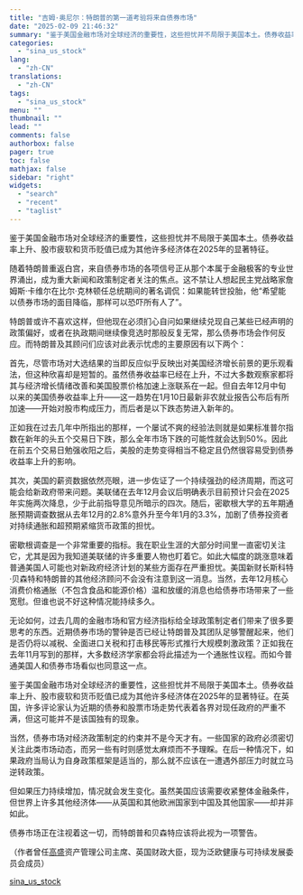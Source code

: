```yaml
---
title: "吉姆·奥尼尔：特朗普的第一道考验将来自债券市场"
date: "2025-02-09 21:46:32"
summary: "鉴于美国金融市场对全球经济的重要性，这些担忧并不局限于美国本土。债券收益率上升..."
categories:
  - "sina_us_stock"
lang:
  - "zh-CN"
translations:
  - "zh-CN"
tags:
  - "sina_us_stock"
menu: ""
thumbnail: ""
lead: ""
comments: false
authorbox: false
pager: true
toc: false
mathjax: false
sidebar: "right"
widgets:
  - "search"
  - "recent"
  - "taglist"
---
```


鉴于美国金融市场对全球经济的重要性，这些担忧并不局限于美国本土。债券收益率上升、股市疲软和货币贬值已成为其他许多经济体在2025年的显著特征。

随着特朗普重返白宫，来自债券市场的各项信号正从那个本属于金融极客的专业世界涌出，成为重大新闻和政策制定者关注的焦点。这不禁让人想起民主党战略家詹姆斯·卡维尔在比尔·克林顿任总统期间的著名调侃：如果能转世投胎，他“希望能以债券市场的面目降临，那样可以恐吓所有人了”。

特朗普或许不喜欢这样，但他现在必须扪心自问如果继续兑现自己某些已经声明的政策偏好，或者在执政期间继续像竞选时那般反复无常，那么债券市场会作何反应。而特朗普及其顾问们应该对此表示忧虑的主要原因有以下两个：

首先，尽管市场对大选结果的当即反应似乎反映出对美国经济增长前景的更乐观看法，但这种欣喜却是短暂的。虽然债券收益率已经在上升，不过大多数观察家都将其与经济增长情绪改善和美国股票价格加速上涨联系在一起。但自去年12月中旬以来的美国债券收益率上升——这一趋势在1月10日最新非农就业报告公布后有所加速——开始对股市构成压力，而后者是以下跌态势进入新年的。

正如我在过去几年中所指出的那样，一个屡试不爽的经验法则就是如果标准普尔指数在新年的头五个交易日下跌，那么全年市场下跌的可能性就会达到50%。因此在前五个交易日勉强收阳之后，美股的走势变得相当不稳定且仍然很容易受到债券收益率上升的影响。

其次，美国的薪资数据依然亮眼，进一步佐证了一个持续强劲的经济周期，而这可能会给新政府带来问题。美联储在去年12月会议后明确表示目前预计只会在2025年实施两次降息，少于此前指导意见所暗示的四次。随后，密歇根大学的五年期通胀预期调查数据从去年12月的2.8%意外升至今年1月的3.3%，加剧了债券投资者对持续通胀和超预期紧缩货币政策的担忧。

密歇根调查是一个非常重要的指标。我在职业生涯的大部分时间里一直密切关注它，尤其是因为我知道美联储的许多重要人物也盯着它。如此大幅度的跳涨意味着普通美国人可能也对新政府经济计划的某些方面存在严重担忧。美国新财长斯科特·贝森特和特朗普的其他经济顾问不会没有注意到这一消息。当然，去年12月核心消费价格通胀（不包含食品和能源价格）温和放缓的消息也给债券市场带来了一些宽慰。但谁也说不好这种情况能持续多久。

无论如何，过去几周的金融市场和官方经济指标给全球政策制定者们带来了很多要思考的东西。近期债券市场的警钟是否已经让特朗普及其团队足够警醒起来，他们是否仍将以减税、全面进口关税和打击移民等形式推行大规模刺激政策？正如我在去年11月写到的那样，大多数经济学家都会将此描述为一个通胀性议程。而如今普通美国人和债券市场看似也同意这一点。

鉴于美国金融市场对全球经济的重要性，这些担忧并不局限于美国本土。债券收益率上升、股市疲软和货币贬值已成为其他许多经济体在2025年的显著特征。在英国，许多评论家认为近期的债券和股票市场走势代表着各界对现任政府的严重不满，但这可能并不是该国独有的现象。

当然，债券市场对经济政策制定的约束并不是今天才有。一些国家的政府必须密切关注此类市场动态，而另一些有时则感觉太麻烦而不予理睬。在后一种情况下，如果政府当局认为自身政策框架是适当的，那么就不应该在一遭遇外部压力时就立马逆转政策。

但如果压力持续增加，情况就会发生变化。虽然美国应该需要收紧整体金融条件，但世界上许多其他经济体——从英国和其他欧洲国家到中国及其他国家——却并非如此。

债券市场正在注视着这一切，而特朗普和贝森特应该将此视为一项警告。

（作者曾任[高盛](https://stock.finance.sina.com.cn/usstock/quotes/GS.html)资产管理公司主席、英国财政大臣，现为泛欧健康与可持续发展委员会成员）

[sina_us_stock](https://finance.sina.com.cn/roll/2025-02-09/doc-ineiwzpy4453028.shtml)
